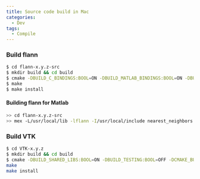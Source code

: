 ```yaml
---
title: Source code build in Mac
categories:
  - Dev
tags:
  - Compile
---
```


### Build flann

```bash
$ cd flann-x.y.z-src
$ mkdir build && cd build
$ cmake -DBUILD_C_BINDINGS:BOOL=ON -DBUILD_MATLAB_BINDINGS:BOOL=ON -DBUILD_PYTHON_BINDINGS:BOOL=ON -DCMAKE_BUILD_TYPE:STRING=Release -DCMAKE_INSTALL_PREFIX:PATH=/usr/local ..
$ make
$ make install
```

#### Building flann for Matlab

```bash
>> cd flann-x.y.z-src
>> mex -L/usr/local/lib -lflann -I/usr/local/include nearest_neighbors.cpp
```

### Build VTK
```bash
$ cd VTK-x.y.z
$ mkdir build && cd build
$ cmake -DBUILD_SHARED_LIBS:BOOL=ON -DBUILD_TESTING:BOOL=OFF -DCMAKE_BUILD_TYPE:STRING=Debug -DCMAKE_INSTALL_PREFIX:PATH=/usr/local ..
make
make install
```